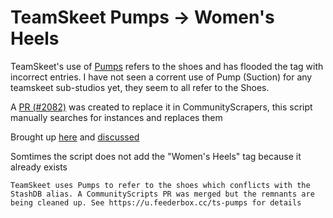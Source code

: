 # TeamSkeet Pumps -> Women's Heels

TeamSkeet's use of [Pumps](https://www.teamskeet.com/search?filter=%22Pumps%22&page=0) refers to the shoes and has flooded the tag with incorrect entries. I have not seen a corrent use of Pump (Suction) for any teamskeet sub-studios yet, they seem to all refer to the Shoes.

A [PR (#2082)](https://github.com/stashapp/CommunityScrapers/pull/2082) was created to replace it in CommunityScrapers, this script manually searches for instances and replaces them

Brought up [here](https://discord.com/channels/559159668438728723/935611121371611157/1299977770620817419) and [discussed](https://discord.com/channels/559159668438728723/935611121371611157/1301416399964602418)

Somtimes the script does not add the "Women's Heels" tag because it already exists

```
TeamSkeet uses Pumps to refer to the shoes which conflicts with the StashDB alias. A CommunityScripts PR was merged but the remnants are being cleaned up. See https://u.feederbox.cc/ts-pumps for details
```